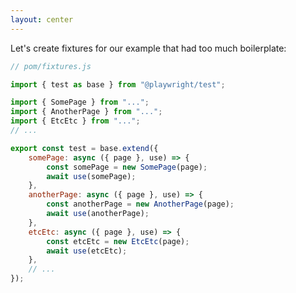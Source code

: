 ```yaml
---
layout: center
---
```


Let's create fixtures for our example that had too much boilerplate:

```js {1,5-7,11-12,15-16,19-20}
// pom/fixtures.js

import { test as base } from "@playwright/test";

import { SomePage } from "...";
import { AnotherPage } from "...";
import { EtcEtc } from "...";
// ...

export const test = base.extend({
    somePage: async ({ page }, use) => {
        const somePage = new SomePage(page);
        await use(somePage);
    },
    anotherPage: async ({ page }, use) => {
        const anotherPage = new AnotherPage(page);
        await use(anotherPage);
    },
    etcEtc: async ({ page }, use) => {
        const etcEtc = new EtcEtc(page);
        await use(etcEtc);
    },
    // ...
});
```
